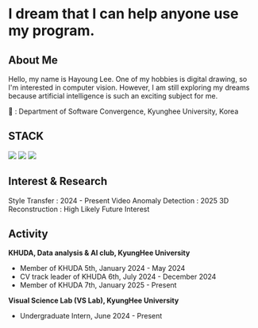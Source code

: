 # I dream that I can help anyone use my program.

## About Me

Hello, my name is Hayoung Lee. 
One of my hobbies is digital drawing, so I'm interested in computer vision. 
However, I am still exploring my dreams because artificial intelligence is such an exciting subject for me.

🏫 : Department of Software Convergence, Kyunghee University, Korea


## STACK

<img src="https://img.shields.io/badge/C++-00599C?style=for-the-badge&logo=C%2B%2B&logoColor=white"/> <img src="https://img.shields.io/badge/Python-3776AB?style=for-the-badge&logo=Python&logoColor=white"> <img src="https://img.shields.io/badge/PyTorch-EE4C2C?style=for-the-badge&logo=PyTorch&logoColor=white"> 

## Interest & Research

Style Transfer : 2024 - Present
Video Anomaly Detection : 2025
3D Reconstruction : High Likely Future Interest 


## Activity

**KHUDA, Data analysis & AI club, KyungHee University**
- Member of KHUDA 5th, January 2024 - May 2024
- CV track leader of KHUDA 6th, July 2024 - December 2024
- Member of KHUDA 7th, January 2025 - Present


**Visual Science Lab (VS Lab), KyungHee University**
- Undergraduate Intern, June 2024 - Present
